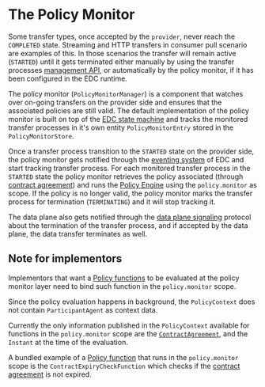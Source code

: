 # The Policy Monitor

Some transfer types, once accepted by the `provider`, never reach the `COMPLETED` state. Streaming and HTTP transfers in consumer pull scenario are examples of this. In those scenarios the transfer will remain active (`STARTED`) until it gets terminated either manually by using the transfer processes [management API](./entities.md#7-transfer-processes), or automatically by the policy monitor, if it has been configured in the EDC runtime.

The policy monitor (`PolicyMonitorManager`) is a component that watches over on-going transfers on the provider side and ensures that the associated policies are still valid. The default implementation of the policy monitor is built on top of the [EDC state machine](./programming-primitives.md#1-state-machines) and tracks the monitored transfer processes in it's own entity `PolicyMonitorEntry` stored in the `PolicyMonitorStore`.

Once a transfer process transition to the `STARTED` state on the provider side, the policy monitor gets notified through the [eventing system](./service-layers.md#6-events-and-callbacks) of EDC and start tracking transfer process. For each monitored transfer process in the `STARTED` state the policy monitor retrieves the policy associated (through [contract agreement](./entities.md#5-contract-agreements)) and runs the [Policy Engine](./entities.md#22-policy-scopes-and-bindings) using the `policy.monitor` as scope. 
If the policy is no longer valid, the policy monitor marks the transfer process for termination (`TERMINATING`) and it will stop tracking it. 

The data plane also gets notified through the [data plane signaling](../contributor-handbook.md#210-data-plane-signaling) protocol about the termination of the transfer process, and if accepted by the data plane, the data transfer terminates as well.

## Note for implementors

Implementors that want a [Policy functions](./entities.md#23-policy-evaluation-functions) to be evaluated at the policy monitor layer need to bind such function in the `policy.monitor` scope.

Since the policy evaluation happens in background, the `PolicyContext` does not contain `ParticipantAgent` as context data. 

Currently the only information published in the `PolicyContext` available for functions in the `policy.monitor` scope are the [`ContractAgreement`](./entities.md#5-contract-agreements), and the `Instant` at the time of the evaluation.

A bundled example of a [Policy function](./entities.md#23-policy-evaluation-functions) that runs in the `policy.monitor` scope is the `ContractExpiryCheckFunction` which checks if the [contract agreement](./entities.md#5-contract-agreements) is not expired.